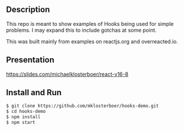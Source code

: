 ## Description
This repo is meant to show examples of Hooks being used for simple problems. I may expand this to include gotchas at some point. 

This was built mainly from examples on reactjs.org and overreacted.io. 

## Presentation
https://slides.com/michaelklosterboer/react-v16-8

## Install and Run

```sh
$ git clone https://github.com/mklosterboer/hooks-demo.git
$ cd hooks-demo
$ npm install
$ npm start
```